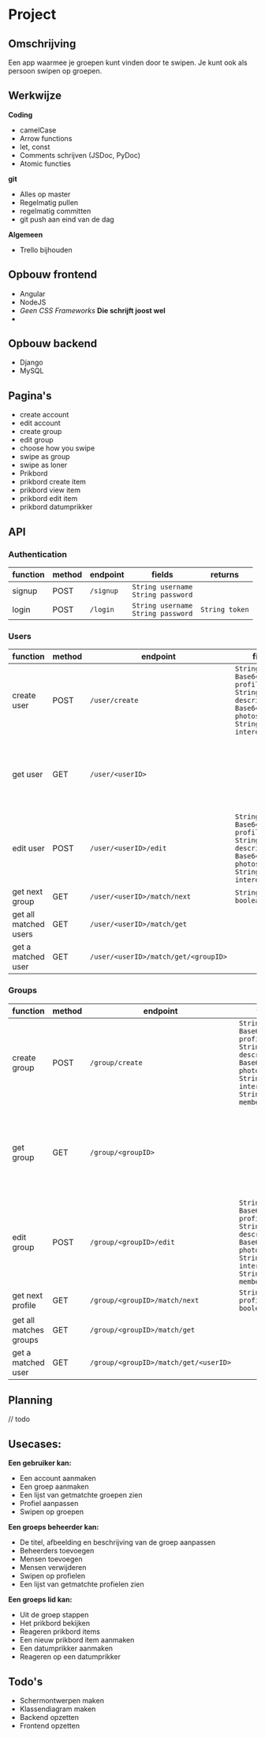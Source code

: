 # Project

## Omschrijving
Een app waarmee je groepen kunt vinden door te swipen. Je kunt ook als persoon swipen op groepen. 



## Werkwijze
**Coding**
- camelCase
- Arrow functions
- let, const
- Comments schrijven (JSDoc, PyDoc)
- Atomic functies

**git**
- Alles op master
- Regelmatig pullen
- regelmatig committen
- git push aan eind van de dag

**Algemeen**
- Trello bijhouden

## Opbouw frontend
- Angular
- NodeJS
- *Geen CSS Frameworks* **Die schrijft joost wel**
- 

## Opbouw backend
- Django
- MySQL

## Pagina's
- create account
- edit account
- create group
- edit group
- choose how you swipe
- swipe as group
- swipe as loner
- Prikbord
- prikbord create item
- prikbord view item
- prikbord edit item
- prikbord datumprikker

## API

### Authentication
| function | method | endpoint | fields | returns |
|-|-|-|-|-|
| signup | POST | `/signup` | `String username`<br> `String password` |
| login | POST | `/login` | `String username`<br> `String password` | `String token` |


### Users
| function | method | endpoint | fields | returns |
|-|-|-|-|-|
| create user | POST | `/user/create` | `String name`<br> `Base64 profilePicture`<br>  `String description`<br> `Base64[] photos`<br> `String[] interests`<br> |
| get user | GET | `/user/<userID>` | | `String name`<br> `Base64 profilePicture`<br>  `String description`<br> `Base64[] photos`<br> `String[] interests`<br>|
| edit user | POST | `/user/<userID>/edit` | `String name`<br> `Base64 profilePicture`<br>  `String description`<br> `Base64[] photos`<br> `String[] interests`<br> |
| get next group | GET | `/user/<userID>/match/next` | `String groupID`<br> `boolean like` | **a group object**`Group` |
| get all matched users | GET | `/user/<userID>/match/get` |  | **A list of groups**<br>`Group[]` |
| get a matched user | GET | `/user/<userID>/match/get/<groupID>` |  | **a group object**<br>`Group` |

### Groups
| function | method | endpoint |  fields | returns |
|-|-|-|-|-|
| create group| POST | `/group/create` | `String name`<br> `Base64 profilePicture`<br>  `String description`<br> `Base64[] photos`<br> `String[] interests`<br> `String[] members`
| get group| GET | `/group/<groupID>` | | `String name`<br> `Base64 profilePicture`<br>  `String description`<br> `Base64[] photos`<br> `String[] interests`<br> `String[] members` |
| edit group| POST | `/group/<groupID>/edit` | `String name`<br> `Base64 profilePicture`<br>  `String description`<br> `Base64[] photos`<br> `String[] interests`<br> `String[] members` |
| get next profile | GET | `/group/<groupID>/match/next` | `String profileID`<br> `boolean like` | **a group object**<br>`Group` |
| get all matches groups | GET | `/group/<groupID>/match/get` |  | **A list of users**<br>`User[]` |
| get a matched user | GET | `/group/<groupID>/match/get/<userID>` |  | **A list of users**<br>`User` |


## Planning
// todo

## Usecases:
**Een gebruiker kan:**
- Een account aanmaken
- Een groep aanmaken
- Een lijst van getmatchte groepen zien
- Profiel aanpassen
- Swipen op groepen

**Een groeps beheerder kan:**
- De titel, afbeelding en beschrijving van de groep aanpassen
- Beheerders toevoegen
- Mensen toevoegen
- Mensen verwijderen
- Swipen op profielen
- Een lijst van getmatchte profielen zien

**Een groeps lid kan:**
- Uit de groep stappen
- Het prikbord bekijken
- Reageren prikbord items
- Een nieuw prikbord item aanmaken
- Een datumprikker aanmaken
- Reageren op een datumprikker

## Todo's
- Schermontwerpen maken
- Klassendiagram maken
- Backend opzetten
- Frontend opzetten

